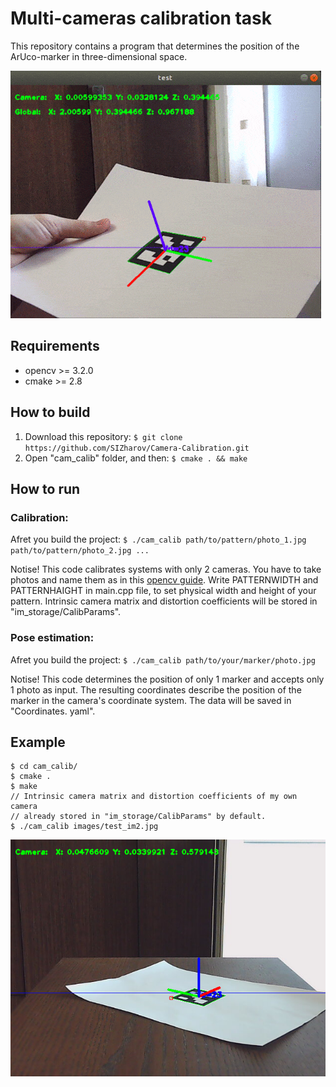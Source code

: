 # Multi-cameras calibration task
This repository contains a program that determines the position of the ArUco-marker in three-dimensional space. 

![](./cam_calib/decor/test_run.gif)

## Requirements
+ opencv >= 3.2.0
+ cmake >= 2.8
## How to build
1. Download this repository: `$ git clone https://github.com/SIZharov/Camera-Calibration.git`
1. Open "cam_calib" folder, and then: `$ cmake . && make` 
## How to run
### Calibration:
Afret you build the project:
`$ ./cam_calib path/to/pattern/photo_1.jpg path/to/pattern/photo_2.jpg ...`
 
Notise! This code calibrates systems with only 2 cameras. You have to take photos and name them as in this [opencv guide](https://docs.opencv.org/master/d2/d1c/tutorial_multi_camera_main.html). Write PATTERNWIDTH and PATTERNHAIGHT in main.cpp file, to set physical width and height of your pattern. Intrinsic camera matrix and distortion coefficients will be stored in "im_storage/CalibParams".
### Pose estimation:
Afret you build the project:
`$ ./cam_calib path/to/your/marker/photo.jpg`

Notise! This code determines the position of only 1 marker and accepts only 1 photo as input. The resulting coordinates describe the position of the marker in the camera's coordinate system. The data will be saved in "Coordinates. yaml".
## Example
```
$ cd cam_calib/
$ cmake .
$ make
// Intrinsic camera matrix and distortion coefficients of my own camera 
// already stored in "im_storage/CalibParams" by default.
$ ./cam_calib images/test_im2.jpg
```

![](https://github.com/SIZharov/Camera-Calibration/blob/main/cam_calib/decor/Screenshot%20from%202021-05-03%2016-59-27.png)
